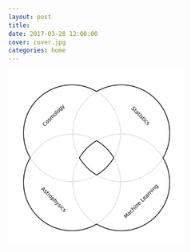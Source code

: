 ```yaml
---
layout: post
title: 
date: 2017-03-28 12:00:00
cover: cover.jpg
categories: home
---
```


<style type="text/css">
#img-link, #img-link img{
   text-decoration: none !important;
   border:0px !important;
   outline:none !important;
   border-width: 0px !important;
   outline-width:0px !important;
   border-bottom: none !important;
}
</style>

<a id="img-link" href="about">
    <img src="/images/home_graphic_1.png" 
    onmouseover="this.src='/images/home_graphic_2.png'" 
    onmouseout="this.src='/images/home_graphic_1.png'"
    width="70%">
</a>

<!--<img src="/images/home_graphic.png" width="70%">-->

<!--<style type="text/css">
a.swap { 
background-image:url(/images/home_graphic_1.png); 
}-->

<!--a.swap:hover { 
background-image:url(/images/home_graphic_2.png); 
}
</style>-->

<!--<a href="about" class="swap"><img src="" width="70%"></a>-->

<!--<a href="about" class="swap"><img src="/images/home_graphic_1.png" width="70%"></a>-->
<!--<head>
<meta charset="UTF-8">
<style type="text/css">
    ul.menu {
        list-style-type: none;
    }
    ul.menu li {
        padding: 5px;
        font-size: 16px;
        font-family: 'Source Sans Pro', Arial, sans-serif;
    }
    ul.menu li a {
        height: 3000px;
        line-height: 0px;
        display: inline-block;
        padding-left: 3000px; /* To sift text off the background-image */
        color: #3E789F;
        background: url("images/home_image.png") no-repeat; /* As all link share the same background-image */
    }
    ul.menu li.home_image a {
        background-position: 0 0;
        display:inline-block;
        max-width:50%;
    }
    ul.menu li.home_image a:hover {
        background-position: 0 -3000px;
        display:inline-block;
        max-width:50%;
    }
</style>
</head>
<body>
    <ul class="menu">
        <li class="home_image"><a href="about"></a></li>
    </ul>
</body>-->

